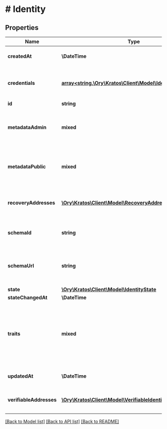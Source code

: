 # # Identity

## Properties

Name | Type | Description | Notes
------------ | ------------- | ------------- | -------------
**createdAt** | **\DateTime** | CreatedAt is a helper struct field for gobuffalo.pop. | [optional]
**credentials** | [**array<string,\Ory\Kratos\Client\Model\IdentityCredentials>**](IdentityCredentials.md) | Credentials represents all credentials that can be used for authenticating this identity. | [optional]
**id** | **string** |  |
**metadataAdmin** | **mixed** | NullJSONRawMessage represents a json.RawMessage that works well with JSON, SQL, and Swagger and is NULLable- | [optional]
**metadataPublic** | **mixed** | NullJSONRawMessage represents a json.RawMessage that works well with JSON, SQL, and Swagger and is NULLable- | [optional]
**recoveryAddresses** | [**\Ory\Kratos\Client\Model\RecoveryAddress[]**](RecoveryAddress.md) | RecoveryAddresses contains all the addresses that can be used to recover an identity. | [optional]
**schemaId** | **string** | SchemaID is the ID of the JSON Schema to be used for validating the identity&#39;s traits. |
**schemaUrl** | **string** | SchemaURL is the URL of the endpoint where the identity&#39;s traits schema can be fetched from.  format: url |
**state** | [**\Ory\Kratos\Client\Model\IdentityState**](IdentityState.md) |  | [optional]
**stateChangedAt** | **\DateTime** |  | [optional]
**traits** | **mixed** | Traits represent an identity&#39;s traits. The identity is able to create, modify, and delete traits in a self-service manner. The input will always be validated against the JSON Schema defined in &#x60;schema_url&#x60;. |
**updatedAt** | **\DateTime** | UpdatedAt is a helper struct field for gobuffalo.pop. | [optional]
**verifiableAddresses** | [**\Ory\Kratos\Client\Model\VerifiableIdentityAddress[]**](VerifiableIdentityAddress.md) | VerifiableAddresses contains all the addresses that can be verified by the user. | [optional]

[[Back to Model list]](../../README.md#models) [[Back to API list]](../../README.md#endpoints) [[Back to README]](../../README.md)
